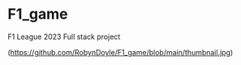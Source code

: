 # F1_game
F1 League 2023 Full stack project

(https://github.com/RobynDoyle/F1_game/blob/main/thumbnail.jpg)


